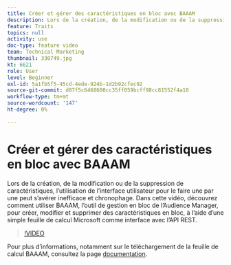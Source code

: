 ```yaml
---
title: Créer et gérer des caractéristiques en bloc avec BAAAM
description: Lors de la création, de la modification ou de la suppression de caractéristiques, l’utilisation de l’interface utilisateur pour le faire une par une peut s’avérer inefficace et chronophage. Dans cette vidéo, découvrez comment utiliser BAAAM, l’outil de gestion en bloc de l’Audience Manager, pour créer, modifier et supprimer des caractéristiques en bloc, à l’aide d’une simple feuille de calcul Microsoft comme interface avec l’API REST.
feature: Traits
topics: null
activity: use
doc-type: feature video
team: Technical Marketing
thumbnail: 330749.jpg
kt: 6621
role: User
level: Beginner
exl-id: 5a1fb5f5-45cd-4ede-924b-1d2b92cfec92
source-git-commit: d87f5c6468600cc35ff059bcff98cc81552f4a10
workflow-type: tm+mt
source-wordcount: '147'
ht-degree: 0%

---
```


# Créer et gérer des caractéristiques en bloc avec BAAAM

Lors de la création, de la modification ou de la suppression de caractéristiques, l’utilisation de l’interface utilisateur pour le faire une par une peut s’avérer inefficace et chronophage. Dans cette vidéo, découvrez comment utiliser BAAAM, l’outil de gestion en bloc de l’Audience Manager, pour créer, modifier et supprimer des caractéristiques en bloc, à l’aide d’une simple feuille de calcul Microsoft comme interface avec l’API REST.

>[!VIDEO](https://video.tv.adobe.com/v/330749/?quality=12&learn=on)

Pour plus d’informations, notamment sur le téléchargement de la feuille de calcul BAAAM, consultez la page [documentation](https://experienceleague.adobe.com/docs/audience-manager/user-guide/reference/bulk-management-tools/bulk-management-intro.html?lang=en#reference).
